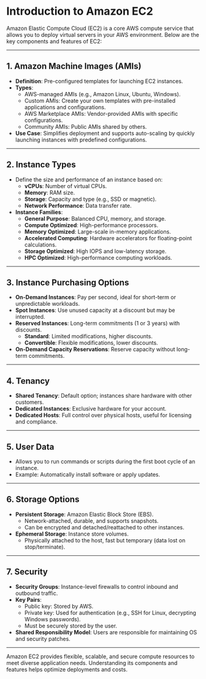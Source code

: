 # Introduction to Amazon EC2

Amazon Elastic Compute Cloud (EC2) is a core AWS compute service that allows you to deploy virtual servers in your AWS environment. Below are the key components and features of EC2:

---

## 1. Amazon Machine Images (AMIs)

- **Definition**: Pre-configured templates for launching EC2 instances.
- **Types**:
  - AWS-managed AMIs (e.g., Amazon Linux, Ubuntu, Windows).
  - Custom AMIs: Create your own templates with pre-installed applications and configurations.
  - AWS Marketplace AMIs: Vendor-provided AMIs with specific configurations.
  - Community AMIs: Public AMIs shared by others.
- **Use Case**: Simplifies deployment and supports auto-scaling by quickly launching instances with predefined configurations.

---

## 2. Instance Types

- Define the size and performance of an instance based on:
  - **vCPUs**: Number of virtual CPUs.
  - **Memory**: RAM size.
  - **Storage**: Capacity and type (e.g., SSD or magnetic).
  - **Network Performance**: Data transfer rate.
- **Instance Families**:
  - **General Purpose**: Balanced CPU, memory, and storage.
  - **Compute Optimized**: High-performance processors.
  - **Memory Optimized**: Large-scale in-memory applications.
  - **Accelerated Computing**: Hardware accelerators for floating-point calculations.
  - **Storage Optimized**: High IOPS and low-latency storage.
  - **HPC Optimized**: High-performance computing workloads.

---

## 3. Instance Purchasing Options

- **On-Demand Instances**: Pay per second, ideal for short-term or unpredictable workloads.
- **Spot Instances**: Use unused capacity at a discount but may be interrupted.
- **Reserved Instances**: Long-term commitments (1 or 3 years) with discounts.
  - **Standard**: Limited modifications, higher discounts.
  - **Convertible**: Flexible modifications, lower discounts.
- **On-Demand Capacity Reservations**: Reserve capacity without long-term commitments.

---

## 4. Tenancy

- **Shared Tenancy**: Default option; instances share hardware with other customers.
- **Dedicated Instances**: Exclusive hardware for your account.
- **Dedicated Hosts**: Full control over physical hosts, useful for licensing and compliance.

---

## 5. User Data

- Allows you to run commands or scripts during the first boot cycle of an instance.
- Example: Automatically install software or apply updates.

---

## 6. Storage Options

- **Persistent Storage**: Amazon Elastic Block Store (EBS).
  - Network-attached, durable, and supports snapshots.
  - Can be encrypted and detached/reattached to other instances.
- **Ephemeral Storage**: Instance store volumes.
  - Physically attached to the host, fast but temporary (data lost on stop/terminate).

---

## 7. Security

- **Security Groups**: Instance-level firewalls to control inbound and outbound traffic.
- **Key Pairs**:
  - Public key: Stored by AWS.
  - Private key: Used for authentication (e.g., SSH for Linux, decrypting Windows passwords).
  - Must be securely stored by the user.
- **Shared Responsibility Model**: Users are responsible for maintaining OS and security patches.

---

Amazon EC2 provides flexible, scalable, and secure compute resources to meet diverse application needs. Understanding its components and features helps optimize deployments and costs.
